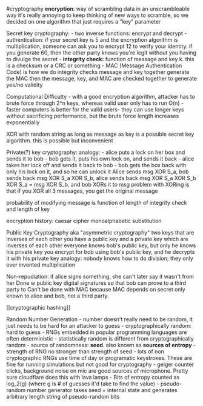 
#cryptography 
**encryption**: way of scrambling data in an unscrambleable way
it's really annoying to keep thinking of new ways to scramble, so we decided on one algorithm that just requires a "key" parameter

Secret key cryptography:
	- two inverse functions: encrypt and decrypt
	- authentication: if your secret key is 5 and the encryption algorithm is multiplication, someone can ask you to encrypt 12 to verify your identity. if you generate 60, then the other party knows you're legit without you having to divulge the secret
	- **integrity check:** function of message and key k. this is a checksum or a CRC or something
	- MAC (Message Authentication Code) is how we do integrity checks 
		message and key together generate the MAC
		then the message, key, and MAC are checked together to generate yes/no validity

Computational Difficulty
	- with a good encryption algorithm, attacker has to brute force through 2^n keys, whereas valid user only has to run O(n)
	- faster computers is better for the valid users- they can use longer keys without sacrificing performance, but the brute force length increases exponentially

XOR with random string as long as message as key is a possible secret key algorithm. this is possible but inconvenient

Private(?) key cryptography:
	analogy:
	- alice puts a lock on her box and sends it to bob
	- bob gets it, puts his own lock on, and sends it back
	- alice takes her lock off and sends it back to bob
	- bob gets the box back with only his lock on it, and so he can unlock it
	Alice sends msg XOR S_a, bob sends back msg XOR S_a XOR S_b, alice sends back msg XOR S_a XOR S_b XOR S_a = msg XOR S_b, and bob XORs it to msg
	problem with XORing is that if you XOR all 3 messages, you get the original message

probability of modifying message is function of length of integrity check and length of key

encryption history:
	caesar cipher
	monoalphabetic substitution

Public Key Cryptography
	aka "asymmetric cryptography"
	two keys that are inverses of each other
	you have a public key and a private key which are inverses of each other
	everyone knows bob's public key, but only he knows his private key
	you encrypt for bob using bob's public key, and he decrypts it with his private key
	analogy: nobody knows how to do division; they only ever invented multiplication

Non-repudiation: 
	if alice signs something, she can't later say it wasn't from her
	Done w public key digital signatures so that bob can prove to a third party to 
	Can't be done with MAC because MAC depends on secret only known to alice and bob, not a third party. 
	
[[cryptographic hashing]]

Random Number Generation
	- number doesn't really need to be random, it just needs to be hard for an attacker to guess
	- cryptographically random: hard to guess
	- RNGs embedded in popular programming languages are often deterministic
	- statistically random is different from cryptographically random
	- source of randomness: **seed**. also known as **sources of entropy**
		- strength of RNG no stronger than strength of seed
		- lots of non cryptographic RNGs use time of day or programatic keystrokes. These are fine for running simulations but not good for cryptography
	- geiger counter clicks, background noise on mic are good sources of microphone. Pretty sure cloudflare does this with lava lamps
	- Bits of entropy counted as log_2(g) (where g is # of guesses it'd take to find the value)
	- pseudo-random number generator takes seed + internal state and generates arbitrary length string of pseudo-random bits




